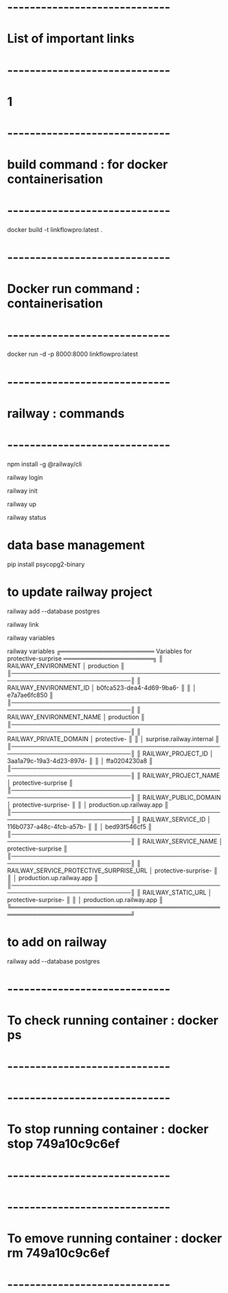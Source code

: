 # -----------------------------
# List of important links
# -----------------------------
# 1 





# -----------------------------
# build command : for docker containerisation
# -----------------------------
docker build -t linkflowpro:latest .

# -----------------------------
# Docker run command : containerisation
# -----------------------------

docker run -d -p 8000:8000 linkflowpro:latest

# -----------------------------
# railway : commands
# -----------------------------

npm install -g @railway/cli

railway login

railway init

railway up

railway status

# data base management 
pip install psycopg2-binary

# to update railway  project 
railway add --database postgres


railway link

railway variables

 railway variables
╔══════════════════════ Variables for protective-surprise ═════════════════════╗
║ RAILWAY_ENVIRONMENT                     │ production                         ║
║──────────────────────────────────────────────────────────────────────────────║
║ RAILWAY_ENVIRONMENT_ID                  │ b0fca523-dea4-4d69-9ba6-           ║
║                                         │ e7a7ae6fc850                       ║
║──────────────────────────────────────────────────────────────────────────────║
║ RAILWAY_ENVIRONMENT_NAME                │ production                         ║
║──────────────────────────────────────────────────────────────────────────────║
║ RAILWAY_PRIVATE_DOMAIN                  │ protective-                        ║
║                                         │ surprise.railway.internal          ║
║──────────────────────────────────────────────────────────────────────────────║
║ RAILWAY_PROJECT_ID                      │ 3aa1a79c-19a3-4d23-897d-           ║
║                                         │ ffa0204230a8                       ║
║──────────────────────────────────────────────────────────────────────────────║
║ RAILWAY_PROJECT_NAME                    │ protective-surprise                ║
║──────────────────────────────────────────────────────────────────────────────║
║ RAILWAY_PUBLIC_DOMAIN                   │ protective-surprise-               ║
║                                         │ production.up.railway.app          ║
║──────────────────────────────────────────────────────────────────────────────║
║ RAILWAY_SERVICE_ID                      │ 116b0737-a48c-4fcb-a57b-           ║
║                                         │ bed93f546cf5                       ║
║──────────────────────────────────────────────────────────────────────────────║
║ RAILWAY_SERVICE_NAME                    │ protective-surprise                ║
║──────────────────────────────────────────────────────────────────────────────║
║ RAILWAY_SERVICE_PROTECTIVE_SURPRISE_URL │ protective-surprise-               ║
║                                         │ production.up.railway.app          ║
║──────────────────────────────────────────────────────────────────────────────║
║ RAILWAY_STATIC_URL                      │ protective-surprise-               ║
║                                         │ production.up.railway.app          ║
╚══════════════════════════════════════════════════════════════════════════════╝


# to add on railway
railway add --database postgres







# -----------------------------
# To check running container : docker ps
# -----------------------------
# -----------------------------
# To stop running container : docker stop 749a10c9c6ef
# -----------------------------
# -----------------------------
# To emove running container : docker rm 749a10c9c6ef
# -----------------------------